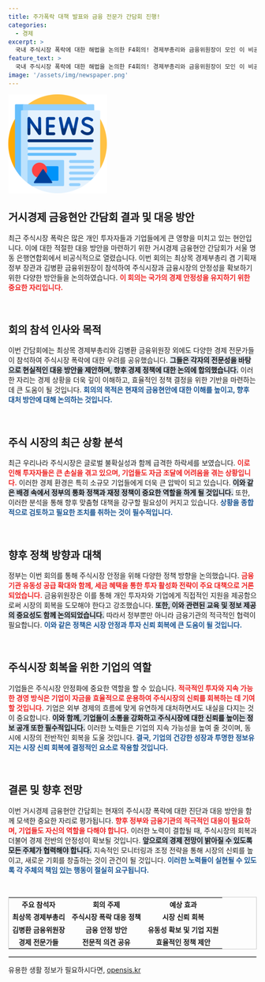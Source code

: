 ```yaml
---
title: 주가폭락 대책 발표와 금융 전문가 간담회 진행!
categories:
  - 경제
excerpt: >
  국내 주식시장 폭락에 대한 해법을 논의한 F4회의! 경제부총리와 금융위원장이 모인 이 비공식 회의에서 대전환이 이뤄질까? 클릭하여 속사정 확인하세요!
feature_text: >
  국내 주식시장 폭락에 대한 해법을 논의한 F4회의! 경제부총리와 금융위원장이 모인 이 비공식 회의에서 대전환이 이뤄질까? 클릭하여 속사정 확인하세요!
image: '/assets/img/newspaper.png'
---
```


<p><img src="/assets/img/newspaper.png" alt="kimp 속보" /></p>

<h2 data-ke-size="size26">거시경제 금융현안 간담회 결과 및 대응 방안</h2>

<p data-ke-size="size16">최근 주식시장 폭락은 많은 개인 투자자들과 기업들에게 큰 영향을 미치고 있는 현안입니다. 이에 대한 적절한 대응 방안을 마련하기 위한 거시경제 금융현안 간담회가 서울 명동 은행연합회에서 비공식적으로 열렸습니다. 이번 회의는 최상목 경제부총리 겸 기획재정부 장관과 김병환 금융위원장이 참석하여 주식시장과 금융시장의 안정성을 확보하기 위한 다양한 방안들을 논의하였습니다. <b><span style="color: #ee2323;">이 회의는 국가의 경제 안정성을 유지하기 위한 중요한 자리입니다.</span></b></p>

<p data-ke-size="size16">&nbsp;</p>

<h2>회의 참석 인사와 목적</h2>

<p data-ke-size="size16">이번 간담회에는 최상목 경제부총리와 김병환 금융위원장 외에도 다양한 경제 전문가들이 참석하여 주식시장 폭락에 대한 우려를 공유했습니다. <b><span style="background-color: #21538527;">그들은 각자의 전문성을 바탕으로 현실적인 대응 방안을 제안하며, 향후 경제 정책에 대한 논의에 합의했습니다.</span></b> 이러한 자리는 경제 상황을 더욱 깊이 이해하고, 효율적인 정책 결정을 위한 기반을 마련하는 데 큰 도움이 될 것입니다. <b><span style="color: #1a5490;">회의의 목적은 현재의 금융현안에 대한 이해를 높이고, 향후 대처 방안에 대해 논의하는 것입니다.</span></b></p>

<p data-ke-size="size16">&nbsp;</p>

<h2>주식 시장의 최근 상황 분석</h2>

<p data-ke-size="size16">최근 우리나라 주식시장은 글로벌 불확실성과 함께 급격한 하락세를 보였습니다. <b><span style="color: #ee2323;">이로 인해 투자자들은 큰 손실을 겪고 있으며, 기업들도 자금 조달에 어려움을 겪는 상황입니다.</span></b> 이러한 경제 환경은 특히 소규모 기업들에게 더욱 큰 압박이 되고 있습니다. <b><span style="background-color: #21538527;">이와 같은 배경 속에서 정부의 통화 정책과 재정 정책이 중요한 역할을 하게 될 것입니다.</span></b> 또한, 이러한 분석을 통해 향후 맞춤형 대책을 강구할 필요성이 커지고 있습니다. <b><span style="color: #1a5490;">상황을 종합적으로 검토하고 필요한 조치를 취하는 것이 필수적입니다.</span></b></p>

<p data-ke-size="size16">&nbsp;</p>

<h2>향후 정책 방향과 대책</h2>

<p data-ke-size="size16">정부는 이번 회의를 통해 주식시장 안정을 위해 다양한 정책 방향을 논의했습니다. <b><span style="color: #ee2323;">금융기관 유동성 공급 확대와 함께, 세금 혜택을 통한 투자 활성화 전략이 주요 대책으로 거론되었습니다.</span></b> 금융위원장은 이를 통해 개인 투자자와 기업에게 직접적인 지원을 제공함으로써 시장의 회복을 도모해야 한다고 강조했습니다. <b><span style="background-color: #21538527;">또한, 이와 관련된 교육 및 정보 제공의 중요성도 함께 논의되었습니다.</span></b> 따라서 정부뿐만 아니라 금융기관의 적극적인 협력이 필요합니다. <b><span style="color: #1a5490;">이와 같은 정책은 시장 안정과 투자 신뢰 회복에 큰 도움이 될 것입니다.</span></b></p>

<p data-ke-size="size16">&nbsp;</p>

<h2>주식시장 회복을 위한 기업의 역할</h2>

<p data-ke-size="size16">기업들은 주식시장 안정화에 중요한 역할을 할 수 있습니다. <b><span style="color: #ee2323;">적극적인 투자와 지속 가능한 경영 방식은 기업이 자금을 효율적으로 운용하여 주식시장의 신뢰를 회복하는 데 기여할 것입니다.</span></b> 기업은 외부 경제의 흐름에 맞게 유연하게 대처하면서도 내실을 다지는 것이 중요합니다. <b><span style="background-color: #21538527;">이와 함께, 기업들이 소통을 강화하고 주식시장에 대한 신뢰를 높이는 정보 공개 또한 필수적입니다.</span></b> 이러한 노력들은 기업의 지속 가능성을 높여 줄 것이며, 동시에 시장의 전반적인 회복을 도울 것입니다. <b><span style="color: #1a5490;">결국, 기업의 건강한 성장과 투명한 정보유지는 시장 신뢰 회복에 결정적인 요소로 작용할 것입니다.</span></b></p>

<p data-ke-size="size16">&nbsp;</p>

<h2>결론 및 향후 전망</h2>

<p data-ke-size="size16">이번 거시경제 금융현안 간담회는 현재의 주식시장 폭락에 대한 진단과 대응 방안을 함께 모색한 중요한 자리로 평가됩니다. <b><span style="color: #ee2323;">향후 정부와 금융기관의 적극적인 대응이 필요하며, 기업들도 자신의 역할을 다해야 합니다.</span></b> 이러한 노력이 결합될 때, 주식시장의 회복과 더불어 경제 전반의 안정성이 확보될 것입니다. <b><span style="background-color: #21538527;">앞으로의 경제 전망이 밝아질 수 있도록 모든 주체가 협력해야 합니다.</span></b> 지속적인 모니터링과 조정 전략을 통해 시장의 신뢰를 높이고, 새로운 기회를 창출하는 것이 관건이 될 것입니다. <b><span style="color: #1a5490;">이러한 노력들이 실현될 수 있도록 각 주체의 책임 있는 행동이 절실히 요구됩니다.</span></b></p>

<p data-ke-size="size16">&nbsp;</p>

<table style="width: 100%; border: 1px solid #ccc;">
<tr>
    <th style="text-align: center;">주요 참석자</th>
    <th style="text-align: center;">회의 주제</th>
    <th style="text-align: center;">예상 효과</th>
</tr>
<tr>
    <td style="text-align: center; height: 17px;"><b>최상목 경제부총리</b></td>
    <td style="text-align: center; height: 17px;"><b>주식시장 폭락 대응 정책</b></td>
    <td style="text-align: center; height: 17px;"><b>시장 신뢰 회복</b></td>
</tr>
<tr>
    <td style="text-align: center; height: 17px;"><b>김병환 금융위원장</b></td>
    <td style="text-align: center; height: 17px;"><b>금융 안정 방안</b></td>
    <td style="text-align: center; height: 17px;"><b>유동성 확보 및 기업 지원</b></td>
</tr>
<tr>
    <td style="text-align: center; height: 17px;"><b>경제 전문가들</b></td>
    <td style="text-align: center; height: 17px;"><b>전문적 의견 공유</b></td>
    <td style="text-align: center; height: 17px;"><b>효율적인 정책 제안</b></td>
</tr>
</table>

<hr style="border: 1px solid #ccc;"/>
유용한 생활 정보가 필요하시다면, <a href="https://opensis.kr" rel="dofollow">opensis.kr</a>


